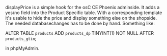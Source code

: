 displayPrice is a simple hook for the osC CE Phoenix adminside. It adds a yes/no field into the Product Specific table.
With a corresponding template it's usable to hide the price and display something else on the shopside.
The needed databasechanges has to be done by hand. Something like:

ALTER TABLE `products` ADD `products_dp` TINYINT(1) NOT NULL AFTER `products_gtin`;

in phpMyAdmin.
